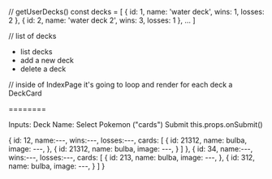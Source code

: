 // getUserDecks()
const decks = [
  {
    id: 1,
    name: 'water deck',
    wins: 1,
    losses: 2
  },
  {
    id: 2,
    name: 'water deck 2',
    wins: 3,
    losses: 1
  },
  ...
]


// list of decks
<IndexPage decks={decks} />

 - list decks
 - add a new deck
 - delete a deck

// inside of IndexPage it's going to loop and render for each deck a DeckCard
<DeckCard deck={deck} />

========

<CreateDeckPage />

<CreateDeckForm />
Inputs:
 Deck Name:
 Select Pokemon ("cards")
 Submit
  this.props.onSubmit()



  {
    id: 12,
    name:---,
    wins:---,
    losses:---,
    cards: [
      {
        id: 21312,
        name: bulba,
        image: ---,
      },
      {
        id: 21312,
        name: bulba,
        image: ---,
      }
    ]
  },
  {
    id: 34,
    name:---,
    wins:---,
    losses:---,
    cards: [
      {
        id: 213,
        name: bulba,
        image: ---,
      },
      {
        id: 312,
        name: bulba,
        image: ---,
      }
    ]
  }
